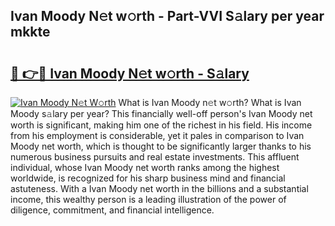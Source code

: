 ## Ivan Moody N𝚎t w𝚘rth - Part-VVI S𝚊lary per year mkkte

# <h2><a href="http://gc418at.nevu.top/?p=Ivan+Moody">🔗 👉🔴 Ivan Moody N𝚎t w𝚘rth - S𝚊lary</a></h2>

[![Ivan Moody N𝚎t W𝚘rth](https://i.imgur.com/Oavwk0R.jpeg)](http://gc418at.nevu.top/?p=Ivan+Moody)
What is Ivan Moody n𝚎t w𝚘rth? What is Ivan Moody s𝚊lary per year?
This financially well-off person's Ivan Moody net worth is significant, making him one of the richest in his field. His income from his employment is considerable, yet it pales in comparison to Ivan Moody net worth, which is thought to be significantly larger thanks to his numerous business pursuits and real estate investments. This affluent individual, whose Ivan Moody net worth ranks among the highest worldwide, is recognized for his sharp business mind and financial astuteness. With a Ivan Moody net worth in the billions and a substantial income, this wealthy person is a leading illustration of the power of diligence, commitment, and financial intelligence.

